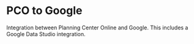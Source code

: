 # PCO to Google
Integration between Planning Center Online and Google. This includes a Google Data Studio integration.

